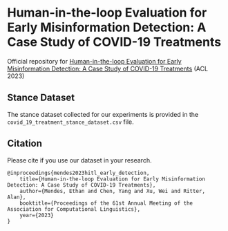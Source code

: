 # Human-in-the-loop Evaluation for Early Misinformation Detection: A Case Study of COVID-19 Treatments
Official repository for [Human-in-the-loop Evaluation for Early Misinformation Detection: A Case Study of COVID-19 Treatments](https://arxiv.org/abs/2212.09683) (ACL 2023)

## Stance Dataset
The stance dataset collected for our experiments is provided in the `covid_19_treatment_stance_dataset.csv` file.
## Citation 
Please cite if you use our dataset in your research.

    @inproceedings{mendes2023hitl_early_detection,
        title={Human-in-the-loop Evaluation for Early Misinformation Detection: A Case Study of COVID-19 Treatments},
        author={Mendes, Ethan and Chen, Yang and Xu, Wei and Ritter, Alan},
        booktitle={Proceedings of the 61st Annual Meeting of the Association for Computational Linguistics},
        year={2023}
    }

